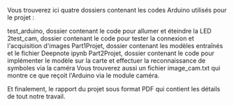 Vous trouverez ici quatre dossiers contenant les codes Arduino utilisés pour le projet :

test_arduino, dossier contenant le code pour allumer et éteindre la LED
2test_cam, dossier contenant le code pour tester la connexion et l'acquisition d'images
Part1Projet, dossier contenant les modèles entraînés et le fichier Deepnote ipynb
Part2Projet, dossier contenant le code pour implémenter le modèle sur la carte et effectuer la reconnaissance de symboles via la caméra
Vous trouverez aussi un fichier image_cam.txt qui montre ce que reçoit l'Arduino via le module caméra.

Et finalement, le rapport du projet sous format PDF qui contient les détails de tout notre travail.
